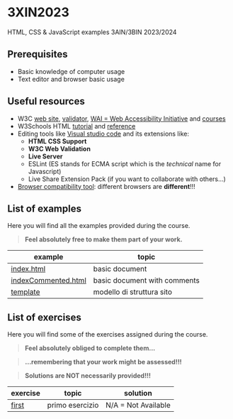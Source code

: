 # 3XIN2023
HTML, CSS &amp; JavaScript examples 3AIN/3BIN 2023/2024
## Prerequisites
* Basic knowledge of computer usage
* Text editor and browser basic usage
## Useful resources
* W3C [web site](https://www.w3.org/), [validator](https://validator.w3.org/), [WAI = Web Accessibility Initiative](https://www.w3.org/WAI/) and [courses](https://www.edx.org/school/w3cx)
* W3Schools HTML [tutorial](https://www.w3schools.com/html/default.asp) and [reference](https://www.w3schools.com/tags/default.asp)
* Editing tools like [Visual studio code](https://code.visualstudio.com/) and its extensions like:
  + **HTML CSS Support**
  + **W3C Web Validation**
  + **Live Server**
  + ESLint (ES stands for ECMA script which is the *technical* name for Javascript)
  + Live Share Extension Pack (if you want to collaborate with others...)
* [Browser compatibility tool](https://caniuse.com/): different browsers are **different**!!!
## List of examples
Here you will find all the examples provided during the course.
>**Feel absolutely free to make them part of your work.**

| example                                             | topic                        |
| --------------------------------------------------- | ---------------------------- |
| [index.html](examples/index.html)                   | basic document               |
| [indexCommented.html](examples/indexCommented.html) | basic document with comments |
| [template](examples/template)                       | modello di struttura sito    |
## List of exercises
Here you will find some of the exercises assigned during the course.
>**Feel absolutely obliged to complete them...**

>**...remembering that your work might be assessed!!!**

>**Solutions are NOT necessarily provided!!!**


| exercise                        | topic           | solution            |
| ------------------------------- | --------------- | ------------------- |
| [first](exercises/shortcuts.md) | primo esercizio | N/A = Not Available |
